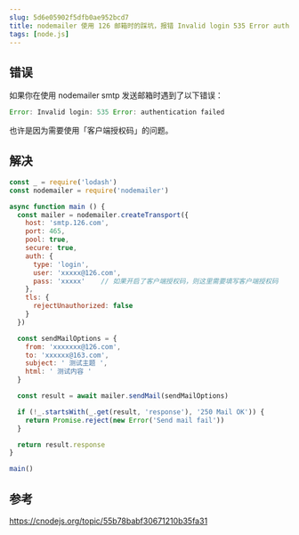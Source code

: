 ```yaml
---
slug: 5d6e05902f5dfb0ae952bcd7
title: nodemailer 使用 126 邮箱时的踩坑，报错 Invalid login 535 Error authentication failed
tags: [node.js]
---
```


## 错误
如果你在使用 nodemailer smtp 发送邮箱时遇到了以下错误：

```js
Error: Invalid login: 535 Error: authentication failed
```


也许是因为需要使用「客户端授权码」的问题。

## 解决

```js
const _ = require('lodash')
const nodemailer = require('nodemailer')

async function main () {
  const mailer = nodemailer.createTransport({
    host: 'smtp.126.com',
    port: 465,
    pool: true,
    secure: true,
    auth: {
      type: 'login',
      user: 'xxxxx@126.com',
      pass: 'xxxxx'    // 如果开启了客户端授权码，则这里需要填写客户端授权码
    },
    tls: {
      rejectUnauthorized: false
    }
  })

  const sendMailOptions = {
    from: 'xxxxxxx@126.com',
    to: 'xxxxxx@163.com',
    subject: ' 测试主题 ',
    html: ' 测试内容 '
  }

  const result = await mailer.sendMail(sendMailOptions)

  if (!_.startsWith(_.get(result, 'response'), '250 Mail OK')) {
    return Promise.reject(new Error('Send mail fail'))
  }

  return result.response
}

main()
```

## 参考

https://cnodejs.org/topic/55b78babf30671210b35fa31
